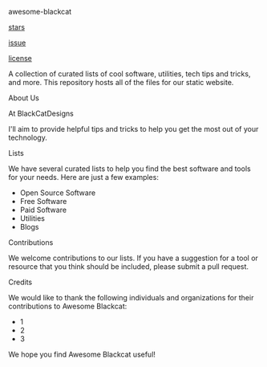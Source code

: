 awesome-blackcat

[stars](https://github.com/Theblackcat98/awesome-blackcat/stargazers) 

[issue](https://github.com/Theblackcat98/awesome-blackcat/issues) 

[license](https://github.com/Theblackcat98/awesome-blackcat/blob/main/LICENSE)

A collection of curated lists of cool software, utilities, tech tips and tricks, and more. This repository hosts all of the files for our static website.

About Us

At BlackCatDesigns

I'll aim to provide helpful tips and tricks to help you get the most out of your technology.

Lists

We have several curated lists to help you find the best software and tools for your needs. Here are just a few examples:

* Open Source Software
* Free Software
* Paid Software
* Utilities
* Blogs

Contributions

We welcome contributions to our lists. If you have a suggestion for a tool or resource that you think should be included, please submit a pull request.



Credits

We would like to thank the following individuals and organizations for their contributions to Awesome Blackcat:

- 1
- 2
- 3

We hope you find Awesome Blackcat useful!
